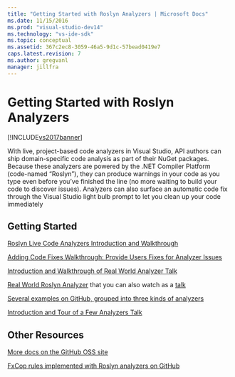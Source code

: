 ```yaml
---
title: "Getting Started with Roslyn Analyzers | Microsoft Docs"
ms.date: 11/15/2016
ms.prod: "visual-studio-dev14"
ms.technology: "vs-ide-sdk"
ms.topic: conceptual
ms.assetid: 367c2ec8-3059-46a5-9d1c-57bead0419e7
caps.latest.revision: 7
ms.author: gregvanl
manager: jillfra
---
```

# Getting Started with Roslyn Analyzers
[!INCLUDE[vs2017banner](../includes/vs2017banner.md)]

With live, project-based code analyzers in Visual Studio, API authors can ship domain-specific code analysis as part of their NuGet packages.  Because these analyzers are powered by the .NET Compiler Platform (code-named “Roslyn”), they can produce warnings in your code as you type even before you’ve finished the line (no more waiting to build your code to discover issues).  Analyzers can also surface an automatic code fix through the Visual Studio light bulb prompt to let you clean up your code immediately

## Getting Started
[Roslyn Live Code Analyzers Introduction and Walkthrough](https://msdn.microsoft.com/magazine/dn879356.aspx)

[Adding Code Fixes Walkthrough: Provide Users Fixes for Analyzer Issues](https://msdn.microsoft.com/magazine/dn904670.aspx)

[Introduction and Walkthrough of Real World Analyzer Talk](https://channel9.msdn.com/events/Build/2015/3-725)

[Real World Roslyn Analyzer](../extensibility/roslyn-analyzers-and-code-aware-library-for-immutablearrays.md) that you can also watch as a [talk](https://channel9.msdn.com/events/Build/2015/3-725)

[Several examples on GitHub, grouped into three kinds of analyzers](https://github.com/dotnet/roslyn/blob/master/docs/analyzers/Analyzer%20Samples.md)

[Introduction and Tour of a Few Analyzers Talk](https://channel9.msdn.com/Events/dotnetConf/2015/NET-Compiler-Platform-Roslyn-Analyzers-and-the-Rise-of-Code-Aware-Libraries)

## Other Resources
[More docs on the GitHub OSS site](https://github.com/dotnet/roslyn/tree/master/docs/analyzers)

[FxCop rules implemented with Roslyn analyzers on GitHub](https://github.com/dotnet/roslyn/tree/master/src/Diagnostics/FxCop)
